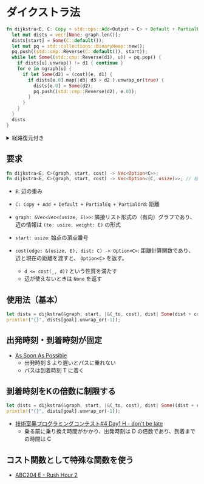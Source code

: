 # ダイクストラ法

```rust
fn dijkstra<E, C: Copy + std::ops::Add<Output = C> + Default + PartialEq + PartialOrd>(graph: &Vec<Vec<(usize, E)>>, start: usize, mut cost: impl FnMut(&(usize, E), C) -> Option<C>) -> Vec<Option<C>> {
  let mut dists = vec![None; graph.len()];
  dists[start] = Some(C::default());
  let mut pq = std::collections::BinaryHeap::new();
  pq.push((std::cmp::Reverse(C::default()), start));
  while let Some((std::cmp::Reverse(d1), u)) = pq.pop() {
    if dists[u].unwrap() != d1 { continue }
    for e in &graph[u] {
      if let Some(d2) = (cost)(e, d1) {
        if dists[e.0].map(|d3| d3 > d2 ).unwrap_or(true) {
          dists[e.0] = Some(d2);
          pq.push((std::cmp::Reverse(d2), e.0));
        }
      }
    }
  }
  dists
}
```

<details><summary>経路復元付き</summary>
  
```rust
fn dijkstra<E, C: Copy + std::ops::Add<Output = C> + Default + PartialEq + PartialOrd>(graph: &Vec<Vec<(usize, E)>>, start: usize, mut cost: impl FnMut(&(usize, E), C) -> Option<C>) -> Vec<Option<(C, usize)>> {
  let mut dists = vec![None; graph.len()];
  dists[start] = Some((C::default(), start));
  let mut pq = std::collections::BinaryHeap::new();
  pq.push((std::cmp::Reverse(C::default()), start));
  while let Some((std::cmp::Reverse(d1), u)) = pq.pop() {
    if dists[u].unwrap().0 != d1 { continue }
    for e in &graph[u] {
      if let Some(d2) = (cost)(e, d1) {
        if dists[e.0].map(|(d3, _)| d3 > d2 ).unwrap_or(true) {
          dists[e.0] = Some((d2, u));
          pq.push((std::cmp::Reverse(d2), e.0));
        }
      }
    }
  }
  dists
}
```

</details>

## 要求

```rust
fn dijkstra<E, C>(graph, start, cost) -> Vec<Option<C>>;
fn dijkstra<E, C>(graph, start, cost) -> Vec<Option<(C, usize)>>; // 経路復元付き
```

- `E`: 辺の重み
- `C: Copy + Add + Default + PartialEq + PartialOrd`: 距離

- `graph: &Vec<Vec<(usize, E)>>`: 隣接リスト形式の（有向）グラフであり、辺の情報は `(to: usize, weight: E)` の形式
- `start: usize`: 始点の頂点番号
- `cost(edge: &(usize, E), dist: C) -> Option<C>`: 距離計算関数であり、辺と現在の距離を渡すと、 `Option<C>` を返す。
  - `d <= cost(_, d)?` という性質を満たす
  - 辺が使えないときは `None` を返す

## 使用法（基本）

```rust
let dists = dijkstra(&graph, start, |&(_to, cost), dist| Some(dist + cost) );
println!("{}", dists[goal].unwrap_or(-1));
```

## 出発時刻・到着時刻が固定

- [As Soon As Possible](https://mojacoder.app/users/magurofly/problems/as-soon-as-possible/submissions/31635903-15d2-40ed-a3d8-6df45baa5b00)
  - 出発時刻 S より遅いとバスに乗れない
  - バスは到着時刻 T に着く

## 到着時刻をKの倍数に制限する

```rust
let dists = dijkstra(&graph, start, |&(_to, cost), dist| Some((dist + cost + K - 1) / K * K) );
println!("{}", dists[goal].unwrap_or(-1));
```

- [技術室奥プログラミングコンテスト#4 Day1 H - don't be late](https://atcoder.jp/contests/tkppc4-1/submissions/23281297)
  - 乗る前に乗り換え時間がかかり、出発時刻は D の倍数であり、到着までの時間は C

## コスト関数として特殊な関数を使う

- [ABC204 E - Rush Hour 2](https://atcoder.jp/contests/abc204/submissions/23281757)
